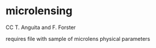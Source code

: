 # microlensing

CC T. Anguita and F. Forster


requires file with sample of microlens physical parameters